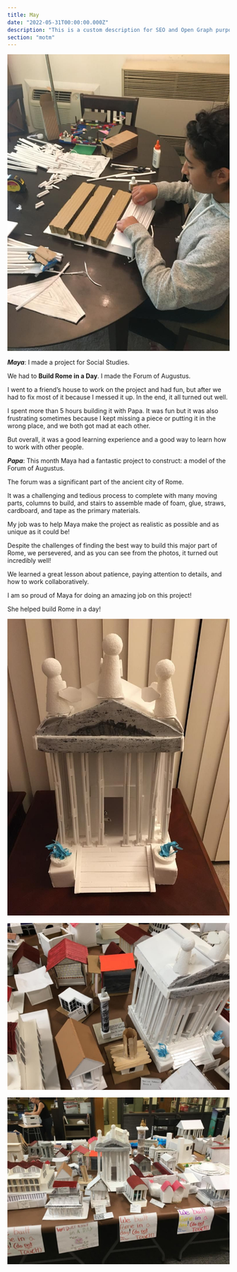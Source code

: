 ```yaml
---
title: May
date: "2022-05-31T00:00:00.000Z"
description: "This is a custom description for SEO and Open Graph purposes, rather than the default generated excerpt. Simply add a description field to the frontmatter."
section: "motm"
---
```


![PostImg](../images/may22-1.jpg)

***Maya***: I made a project for Social Studies.

We had to **Build Rome in a Day**. I made the Forum of Augustus.

I went to a friend’s house to work on the project and had fun, but after we had to fix most of it because I messed it up. In the end, it all turned out well.

I spent more than 5 hours building it with Papa. It was fun but it was also frustrating sometimes because I kept missing a piece or putting it in the wrong place, and we both got mad at each other.

But overall, it was a good learning experience and a good way to learn how to work with other people.

***Papa***: This month Maya had a fantastic project to construct: a model of the Forum of Augustus.  

The forum was a significant part of the ancient city of Rome.  

It was a challenging and tedious process to complete with many moving parts, columns to build, and stairs to assemble made of foam, glue, straws, cardboard, and tape as the primary materials.  

My job was to help Maya make the project as realistic as possible and as unique as it could be!  

Despite the challenges of finding the best way to build this major part of Rome, we persevered, and as you can see from the photos, it turned out incredibly well!  

We learned a great lesson about patience, paying attention to details, and how to work collaboratively.  

I am so proud of Maya for doing an amazing job on this project!  

She helped build Rome in a day!

![PostImg](../images/may22-2.jpg)

![PostImg](../images/may22-3.jpg)

![PostImg](../images/may22-4.jpg)
